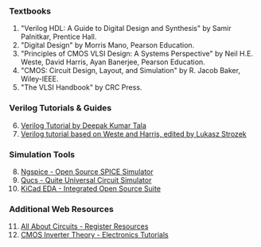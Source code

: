 ### Textbooks

1. "Verilog HDL: A Guide to Digital Design and Synthesis" by Samir Palnitkar, Prentice Hall.
2. "Digital Design" by Morris Mano, Pearson Education.
3. "Principles of CMOS VLSI Design: A Systems Perspective" by Neil H.E. Weste, David Harris, Ayan Banerjee, Pearson Education.
4. "CMOS: Circuit Design, Layout, and Simulation" by R. Jacob Baker, Wiley-IEEE.
5. "The VLSI Handbook" by CRC Press.

### Verilog Tutorials & Guides

6. [Verilog Tutorial by Deepak Kumar Tala](https://www.chipverify.com/verilog/verilog-tutorial)
7. [Verilog tutorial based on Weste and Harris, edited by Lukasz Strozek](https://www.digitalelectronics.co.in/verilog-tutorial/)

### Simulation Tools

8. [Ngspice - Open Source SPICE Simulator](http://ngspice.sourceforge.net/)
9. [Qucs - Quite Universal Circuit Simulator](http://qucs.sourceforge.net/)
10. [KiCad EDA - Integrated Open Source Suite](https://www.kicad.org/)

### Additional Web Resources

11. [All About Circuits - Register Resources](https://www.allaboutcircuits.com/technical-articles/introduction-to-registers/)
12. [CMOS Inverter Theory - Electronics Tutorials](https://www.electronics-tutorials.ws/logic/logic_4.html)
